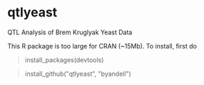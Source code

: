 qtlyeast
========

QTL Analysis of Brem Kruglyak Yeast Data

This R package is too large for CRAN (~15Mb). To install, first do

> install_packages(devtools)

> install_github("qtlyeast", "byandell")
